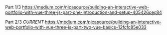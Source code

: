 Part 1/3
https://medium.com/nicasource/building-an-interactive-web-portfolio-with-vue-three-js-part-one-introduction-and-setup-405426cec84

Part 2/3 *CURRENT*
https://medium.com/nicasource/building-an-interactive-web-portfolio-with-vue-three-js-part-two-vue-basics-12fcfc85e033
